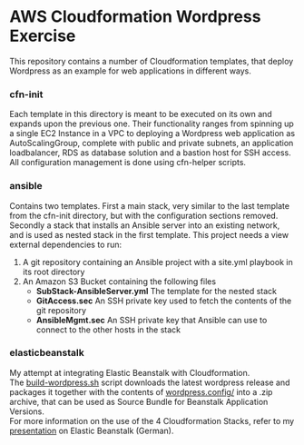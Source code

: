 # AWS Cloudformation Wordpress Exercise
This repository contains a number of Cloudformation templates, that deploy
Wordpress as an example for web applications in different ways.

### cfn-init
Each template in this directory is meant to be executed on its own and expands
upon the previous one. Their functionality ranges from spinning up a single
EC2 Instance in a VPC to deploying a Wordpress web application as
AutoScalingGroup, complete with public and private subnets, an application
loadbalancer, RDS as database solution and a bastion host for SSH access. All
configuration management is done using cfn-helper scripts.

### ansible
Contains two templates. First a main stack, very similar to the last template
from the cfn-init directory, but with the configuration sections removed.
Secondly a stack that installs an Ansible server into an existing network, and
is used as nested stack in the first template. This project needs a view
external dependencies to run:
1. A git repository containing an Ansible project with a site.yml playbook in its root directory
2. An Amazon S3 Bucket containing the following files
    - **SubStack-AnsibleServer.yml** The template for the nested stack
    - **GitAccess.sec** An SSH private key used to fetch the contents of the git repository
    - **AnsibleMgmt.sec** An SSH private key that Ansible can use to connect to the other hosts in the stack

### elasticbeanstalk
My attempt at integrating Elastic Beanstalk with Cloudformation.  
The [build-wordpress.sh](elasticbeanstalk/build-wordpress.sh) script downloads
the latest wordpress release and packages it together with the contents of 
[wordpress.config/](elasticbeanstalk/wordpress.config/) into a .zip
archive, that can be used as Source Bundle for Beanstalk Application Versions.  
For more information on the use of the 4 Cloudformation Stacks, refer to my
[presentation](elasticbeanstalk/presentation/beanstalk-slides.pdf) on Elastic
Beanstalk (German).
